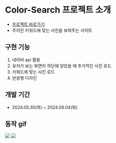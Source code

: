 # Color-Search 프로젝트 소개

- [프로젝트 바로가기](https://color-search-rho.vercel.app/)
- 주어진 키워드에 맞는 사진을 보여주는 사이트

## 구현 기능

1. 네이버 api 활용
2. 유저가 보는 화면이 하단에 닿았을 때 추가적인 사진 로드
3. 키워드에 맞는 사진 로드
4. 반응형 디자인

## 개발 기간

- 2024.05.30(목) ~ 2024.06.04(화)

## 동작 gif

<img src="https://github.com/memolovel/color-search/assets/112806153/63260d4b-1dd3-42b4-8541-a0a7a8d4af53">
<img src="https://github.com/memolovel/color-search/assets/112806153/58fb41ce-fdce-49bb-bf26-b4474f70431a">
